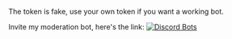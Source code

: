 The token is fake, use your own token if you want a working bot.

Invite my moderation bot, here's the link:
[![Discord Bots](https://top.gg/api/widget/688102707671597093.svg)](https://top.gg/bot/688102707671597093)
